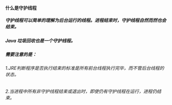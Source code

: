 
#### 什么是守护线程
##### 守护线程可以简单的理解为后台运行的线程。进程结束时，守护线程自然而然也会结束。
##### Java 垃圾回收也是一个守护线程。
##### 需要注意的是：
###### 1.JRE判断程序是否执行结束的标准是所有前台线程执行完毕，而不管后台线程的状态。
###### 2.当进程中所有非守护线程结束或退出时，即使仍有守护线程在运行，进程仍结束。
